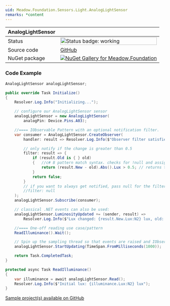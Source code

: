 ```yaml
---
uid: Meadow.Foundation.Sensors.Light.AnalogLightSensor
remarks: *content
---
```


| AnalogLightSensor | |
|--------|--------|
| Status | <img src="https://img.shields.io/badge/Working-brightgreen" style="width: auto; height: -webkit-fill-available;" alt="Status badge: working" /> |
| Source code | [GitHub](https://github.com/WildernessLabs/Meadow.Foundation/tree/main/Source/Meadow.Foundation.Core/Sensors/Light) |
| NuGet package | <a href="https://www.nuget.org/packages/Meadow.Foundation/" target="_blank"><img src="https://img.shields.io/nuget/v/Meadow.Foundation.svg?label=Meadow.Foundation" alt="NuGet Gallery for Meadow.Foundation" /></a> |
### Code Example

```csharp
AnalogLightSensor analogLightSensor;

public override Task Initialize()
{
    Resolver.Log.Info("Initializing...");

    // configure our AnalogLightSensor sensor
    analogLightSensor = new AnalogLightSensor(
        analogPin: Device.Pins.A03);

    //==== IObservable Pattern with an optional notification filter.
    var consumer = AnalogLightSensor.CreateObserver(
        handler: result => Resolver.Log.Info($"Observer filter satisfied: {result.New.Lux:N2} lux, old: {result.Old.Value.Lux:N2} lux"),

        // only notify if the change is greater than 0.5
        filter: result => {
            if (result.Old is { } old) 
            {   //c# 8 pattern match syntax. checks for !null and assigns var.
                return (result.New - old).Abs().Lux > 0.5; // returns true if > 0.5  change.
            }
            return false;
        }
        // if you want to always get notified, pass null for the filter:
        //filter: null
    );
    analogLightSensor.Subscribe(consumer);

    // classical .NET events can also be used:
    analogLightSensor.LuminosityUpdated += (sender, result) => 
        Resolver.Log.Info($"Lux changed: {result.New.Lux:N2} lux, old: {result.Old?.Lux:N2} lux");

    //==== One-off reading use case/pattern
    ReadIlluminance().Wait();

    // Spin up the sampling thread so that events are raised and IObservable notifications are sent.
    analogLightSensor.StartUpdating(TimeSpan.FromMilliseconds(1000));

    return Task.CompletedTask;
}

protected async Task ReadIlluminance()
{
    var illuminance = await analogLightSensor.Read();
    Resolver.Log.Info($"Initial lux: {illuminance.Lux:N2} lux");
}

```

[Sample project(s) available on GitHub](https://github.com/WildernessLabs/Meadow.Foundation/tree/main/Source/Meadow.Foundation.Core.Samples/Sensors.Light.AnalogLightSensor_Sample)


